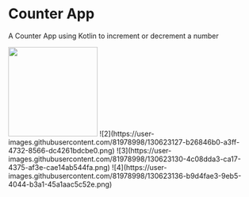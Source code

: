 # Counter App
 A Counter App using Kotlin to increment or decrement a number
 
 <img src="https://user-images.githubusercontent.com/81978998/130623120-c9574a8e-5154-4d4c-a165-a66164e45598.png" width="180">
![2](https://user-images.githubusercontent.com/81978998/130623127-b26846b0-a3ff-4732-8566-dc4261bdcbe0.png)
![3](https://user-images.githubusercontent.com/81978998/130623130-4c08dda3-ca17-4375-af3e-cae14ab544fa.png)
![4](https://user-images.githubusercontent.com/81978998/130623136-b9d4fae3-9eb5-4044-b3a1-45a1aac5c52e.png)


